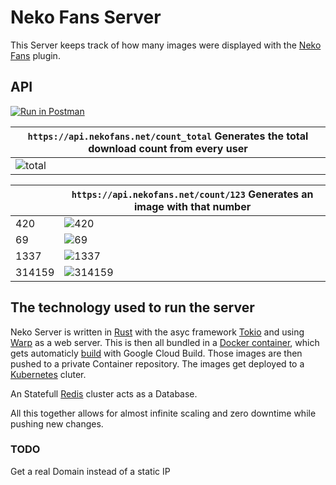 # Neko Fans Server

This Server keeps track of how many images were displayed with the [Neko Fans](https://github.com/Meisterlala/NekoFans) plugin.

## API

[![Run in Postman](https://run.pstmn.io/button.svg)](https://app.getpostman.com/run-collection/23047093-1b309b0f-b56c-404e-9ff0-7321b09ae2c2?action=collection%2Ffork&collection-url=entityId%3D23047093-1b309b0f-b56c-404e-9ff0-7321b09ae2c2%26entityType%3Dcollection%26workspaceId%3D3f8f09fb-fa15-4552-bd71-a6644cd4e11e)

| `https://api.nekofans.net/count_total` Generates the total download count from every user |
| --- |
| ![total](https://api.nekofans.net/count_total) |

|      | `https://api.nekofans.net/count/123` Generates an image with that number |
| ---  | --- |
| 420  | ![420](https://api.nekofans.net/count/420) |
| 69   | ![69](https://api.nekofans.net/count/69) |
| 1337 | ![1337](https://api.nekofans.net/count/1337) |
| 314159 | ![314159](https://api.nekofans.net/count/314159) |

## The technology used to run the server

Neko Server is written in [Rust](https://www.rust-lang.org/) with the asyc framework [Tokio](https://tokio.rs/) and using [Warp](https://github.com/seanmonstar/warp) as a web server. This is then all bundled in a [Docker container](Dockerfile), which gets automaticly [build](cloudbuild.yaml) with Google Cloud Build. Those images are then pushed to a private Container repository.
The images get deployed to a [Kubernetes](https://kubernetes.io/) cluter.

An Statefull [Redis](https://redis.io/) cluster acts as a Database.

All this together allows for almost infinite scaling and zero downtime while pushing new changes.

### TODO

Get a real Domain instead of a static IP
